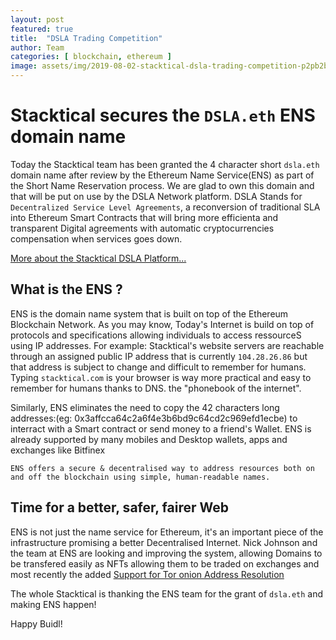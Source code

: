 ```yaml
---
layout: post
featured: true
title:  "DSLA Trading Competition"
author: Team
categories: [ blockchain, ethereum ]
image: assets/img/2019-08-02-stacktical-dsla-trading-competition-p2pb2b.jpg
---
```


# Stacktical secures the `DSLA.eth` ENS domain name

Today the Stacktical team has been granted the 4 character short `dsla.eth` domain name after review by the Ethereum Name Service(ENS) as part of the Short Name Reservation process.
We are glad to own this domain and that will be put on use by the DSLA Network platform.
DSLA Stands for `Decentralized Service Level Agreements`, a reconversion of traditional SLA into Ethereum Smart Contracts that will bring more efficienta and transparent Digital agreements with automatic cryptocurrencies compensation when services goes down.

[More about the Stacktical DSLA Platform...](https://stacktical.com)

## What is the ENS ?

ENS is the domain name system that is built on top of the Ethereum Blockchain Network.
As you may know, Today's Internet is build on top of protocols and specifications allowing individuals to access ressourceS using IP addresses.
For example: Stacktical's website servers are reachable through an assigned public IP address that is currently `104.28.26.86` but that address is subject to change and difficult to remember for humans.
Typing `stacktical.com` is your browser is way more practical and easy to remember for humans thanks to DNS. the "phonebook of the internet".

Similarly, ENS eliminates the need to copy the 42 characters long addresses:(eg: 0x3affcca64c2a6f4e3b6bd9c64cd2c969efd1ecbe) to interract with a Smart contract or send money to a friend's Wallet.
ENS is already supported by many mobiles and Desktop wallets, apps and exchanges like Bitfinex

```
ENS offers a secure & decentralised way to address resources both on and off the blockchain using simple, human-readable names.
```

## Time for a better, safer, fairer Web

ENS is not just the name service for Ethereum, it's an important piece of the infrastructure promising a better Decentralised Internet.
Nick Johnson and the team at ENS are looking and improving the system, allowing Domains to be transfered easily as NFTs allowing them to be traded on exchanges and most recently the added [Support for Tor onion Address Resolution](https://medium.com/the-ethereum-name-service/ens-now-supports-tor-onion-address-resolution-9bb3bdff6217)

The whole Stacktical is thanking the ENS team for the grant of `dsla.eth` and making ENS happen! 

Happy Buidl!
